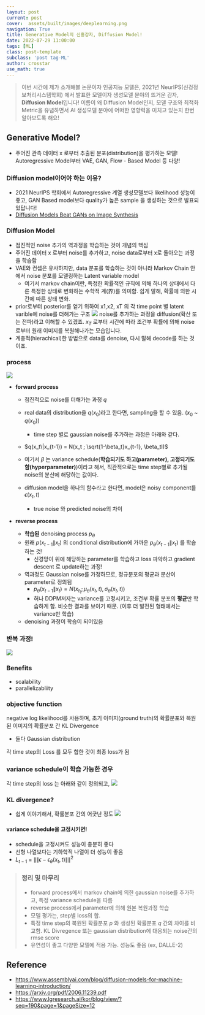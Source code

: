 ```yaml
---
layout: post
current: post
cover:  assets/built/images/deeplearning.png
navigation: True
title: Generative Model의 신흥강자, Diffusion Model!
date: 2022-07-29 11:00:00
tags: [ML]
class: post-template
subclass: 'post tag-ML'
author: crosstar
use_math: true
---
```



> 이번 시간에 제가 소개해볼 논문이자 인공지능 모델은, 2021년 NeurIPS(신겅정보처리시스템학회) 에서 발표한 모델이자 생성모델 분야의 뜨거운 감자, **Diffusion Model**입니다!
>  이름이 왜 Diffusion Model인지, 모델 구조와 최적화 Metric을 유념하면서 AI 생성모델 분야에 어떠한 영향력을 미치고 있는지 한번 알아보도록 해요!

## Generative Model? 
- 주어진 관측 데이터 x 로부터 추출된 분포(distribution)을 평가하는 모델! Autoregressive Model부터 VAE, GAN, Flow - Based Model 등 다양!

### Diffusion model이어야 하는 이유?
- 2021 NeurIPS 학회에서 Autoregressive 계열 생성모델보다 likelihood 성능이 좋고, GAN Based model보다 quality가 높은 sample 을 생성하는 것으로 발표되었답니다!
- [Diffusion Models Beat GANs on Image Synthesis](https://paperswithcode.com/paper/diffusion-models-beat-gans-on-image-synthesis)

### Diffusion Model
- 점진적인 noise 추가의 역과정을 학습하는 것이 개념의 핵심
- 주어진 데이터 x 로부터 noise를 추가하고, noise data로부터 x로 돌아오는 과정을 학습함
- VAE와 컨셉은 유사하지만, data 분포를 학습하는 것이 아니라 Markov Chain 안에서 noise 분포를 모델링하는 Latent variable model
  - 여기서 markov chain이란, 특정한 확률적인 규칙에 의해 하나의 상태에서 다른 특정한 상태로 변화하는 수학적 계(界)를 의미함. 쉽게 말해, 확률에 의한 시간에 따른 상태 변화.
- prior로부터 posterior를 얻기 위하여 x1,x2, xT 의 각 time point 별 latent varible에 noise를 더해가는 구조
  ![](https://velog.velcdn.com/images/crosstar1228/post/30bdb629-19dc-4948-a4fb-59d25fd09ddd/image.png)
noise를 추가하는 과정을 diffusion(확산 또는 전파)라고 이해할 수 있겠죠. 
 $x_T$ 로부터 시간에 따라 조건부 확률에 의해 noise로부터 원래 이미지를 복원해나가는 모습입니다.
- 계충적(hierachical)한 방법으로 data를 denoise, 다시 말해 decode를 하는 것이죠.


### process
![](https://velog.velcdn.com/images/crosstar1228/post/2917dd77-3028-43f5-9348-5f2ea581f471/image.png)

- **forward process**
  - 점진적으로 noise를 더해가는 과정 $q$
  - real data의 distribution을 $q(x_0)$라고 한다면, sampling을 할 수 있음. ($x_0$ ~ $q(x_0)$)
    - time step 별로 gaussian noise를 추가하는 과정은 아래와 같다. 

  - $q(x_t\|x_{t-1}) = N(x_t ; \sqrt{1-\beta_t}x_{t-1}, \beta_tI)$


  - 여기서 $\beta$ 는 variance schedule(**학습되기도 하고(parameter), 고정되기도 함(hyperparameter)**)이라고 해서, 직관적으로는 time step별로 추가될  noise의 분산에 해당하는 값이다.
  - diffusion model을 하나의 함수라고 한다면, model은 noisy component를 $\epsilon(x_t, t)$ 
    - true noise 와 predicted noise의 차이

- **reverse process**
  - **학습된** denoising process $p_\theta$
  - 원래 $p(x_{t-1}\|x_t)$ 의 conditional distribution에 가까운 $p_\theta(x_{t-1}\|x_t)$ 를 학습하는 것!
    - 신경망이 위에 해당하는 parameter를 학습하고 loss 파악하고 gradient descent 로 update하는 과정!
  - 역과정도 Gaussian noise를 가정하므로, 정규분포의 평균과 분산이 parameter로 정의됨
    - $p_\theta(x_{t-1}\|x_t) = N(x_{t_1}; \mu_\theta(x_t, t), \sigma_\theta(x_t, t))$
    - 허나 DDPM저자는 variance를 고정시키고, 조건부 확률 분포의 **평균**만 학습하게 함. 비슷한 결과를 보이기 때문. (이후 더 발전된 형태에서는 variance만 학습)
  - denoising 과정이 학습이 되어있음





### 반복 과정!
![](https://velog.velcdn.com/images/crosstar1228/post/6681b933-1134-44f6-abcd-3602ddde8ba1/image.png)

### Benefits
- scalability
- parallelizabliity

### objective function
negative log likelihood를 사용하며, 초기 이미지(ground truth)의 확률분포와 복원된 이미지의 확률분포 간 KL Divergence
- 둘다 Gaussian distribution


각 time step의 Loss 를 모두 합한 것이 최종 loss가 됨

### variance schedule이 학습 가능한 경우
각 time step의 loss 는 아래와 같이 정의되고,
![](https://velog.velcdn.com/images/crosstar1228/post/dd20c074-9cd6-44d6-8134-9e32e6743f0f/image.png)

### KL divergence?
- 쉽게 이야기해서, 확률분포 간의 어긋난 정도
  ![](https://velog.velcdn.com/images/crosstar1228/post/562b198d-c1ea-4cd6-968d-a5e4ff685a95/image.png)

#### variance schedule을 고정시키면!
- schedule을 고정시켜도 성능이 충분히 좋다
- 선형 나열보다는 기하학적 나열이 더 성능이 좋음
- $L_{t-1}$ = $\|\| \epsilon - \epsilon_\theta(x_t, t) \|\|^2$

> ### 정리 및 마무리
> - forward process에서 markov chain에 의한 gaussian noise를 추가하고, 특정 variance schedule을 따름
> - reverse process에서 parameter에 의해 원본 복원과정 학습
> - 모델 평가는, step별 loss의 합.
> - 특정 time step의 복원된 확률분포 $p$ 와 생성된 확률분포 $q$ 간의 차이를 비교함. KL Divregence 또는 gaussian distribution에 대응되는 noise간의 rmse score
> - 유연성이 좋고 다양한 모델에 적용 가능. 성능도 좋음 (ex, DALLE-2)

## Reference
- https://www.assemblyai.com/blog/diffusion-models-for-machine-learning-introduction/
- https://arxiv.org/pdf/2006.11239.pdf
- https://www.lgresearch.ai/kor/blog/view/?seq=190&page=1&pageSize=12